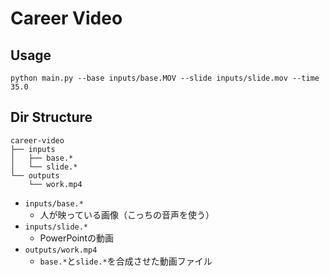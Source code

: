 # Career Video
## Usage
```sh:example
python main.py --base inputs/base.MOV --slide inputs/slide.mov --time 35.0
```

## Dir Structure
```
career-video
├── inputs
│   ├── base.*
│   └── slide.*
└── outputs
    └── work.mp4
```
- `inputs/base.*`
  - 人が映っている画像（こっちの音声を使う）
- `inputs/slide.*`
  - PowerPointの動画
- `outputs/work.mp4`
  - `base.*`と`slide.*`を合成させた動画ファイル
